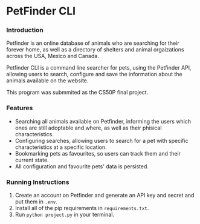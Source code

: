 #  PetFinder CLI

### Introduction
Petfinder is an online database of animals who are searching for their forever home, as well as a directory of shelters and animal orgaizations across the USA, Mexico and Canada.

Petfinder CLI is a command line searcher for pets, using the Petfinder API, allowing users to search, configure and save the information about the animals available on the website.

This program was submmited as the CS50P final project.

### Features
- Searching all animals available on Petfinder, informing the users which ones are still adoptable and where, as well as their phisical characteristics.
- Configuring searches, allowing users to search for a pet with specific characteristics at a specific location.
- Bookmarking pets as favourites, so users can track them and their current state.
- All configuration and favourite pets' data is persisted.

### Running Instructions
1. Create an account on Petfinder and generate an API key and secret and put them in `.env`.
2. Install all of the pip requirements in `requirements.txt`.
3. Run `python project.py` in your terminal.
